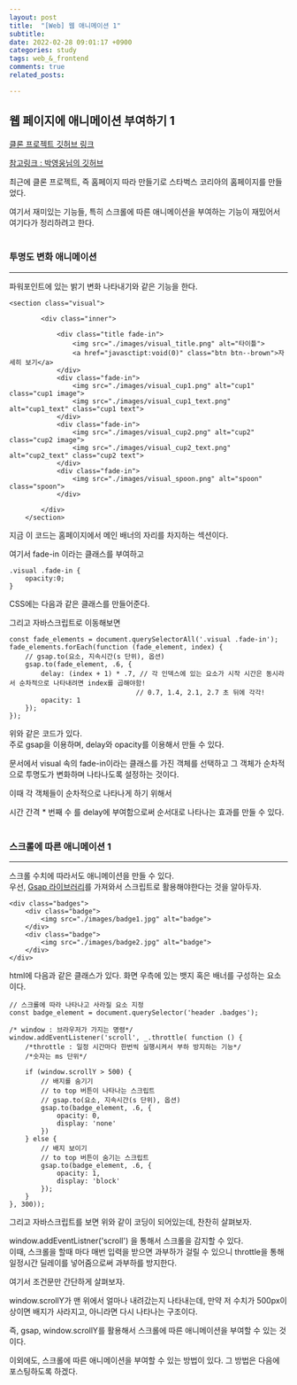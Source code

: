 ```yaml
---
layout: post
title:  "[Web] 웹 애니메이션 1"
subtitle:  
date: 2022-02-28 09:01:17 +0900
categories: study
tags: web_&_frontend
comments: true
related_posts:

---
```


## 웹 페이지에 애니메이션 부여하기 1<br/>

[클론 프로젝트 깃허브 링크](https://github.com/WookeyKim95/clone_StarbucksKorea)<br/>

[참고링크 : 박영웅님의 깃허브](https://github.com/Parkyoungwoong/starbucks-vanilla-app)

최근에 클론 프로젝트, 즉 홈페이지 따라 만들기로 스타벅스 코리아의 홈페이지를 만들었다.<br/>

여기서 재미있는 기능들, 특히 스크롤에 따른 애니메이션을 부여하는 기능이 재밌어서 여기다가 정리하려고 한다.<br/>
<br/>



### 투명도 변화 애니메이션
---

파워포인트에 있는 밝기 변화 나타내기와 같은 기능을 한다.<br/>


```
<section class="visual">

        <div class="inner">

            <div class="title fade-in">
                <img src="./images/visual_title.png" alt="타이틀">
                <a href="javasctipt:void(0)" class="btn btn--brown">자세히 보기</a>
            </div>
            <div class="fade-in">
                <img src="./images/visual_cup1.png" alt="cup1" class="cup1 image">
                <img src="./images/visual_cup1_text.png" alt="cup1_text" class="cup1 text">
            </div>
            <div class="fade-in">
                <img src="./images/visual_cup2.png" alt="cup2" class="cup2 image">
                <img src="./images/visual_cup2_text.png" alt="cup2_text" class="cup2 text">
            </div>
            <div class="fade-in">
                <img src="./images/visual_spoon.png" alt="spoon" class="spoon">
            </div>

        </div>
    </section>
```

지금 이 코드는 홈페이지에서 메인 배너의 자리를 차지하는 섹션이다.<br/>

여기서 fade-in 이라는 클래스를 부여하고

```
.visual .fade-in {
    opacity:0;
}

```

CSS에는 다음과 같은 클래스를 만들어준다.<br/>

그리고 자바스크립트로 이동해보면

```
const fade_elements = document.querySelectorAll('.visual .fade-in');
fade_elements.forEach(function (fade_element, index) {
    // gsap.to(요소, 지속시간(s 단위), 옵션)
    gsap.to(fade_element, .6, {
        delay: (index + 1) * .7, // 각 인덱스에 있는 요소가 시작 시간은 동시라서 순차적으로 나타내려면 index를 곱해야함!
                                // 0.7, 1.4, 2.1, 2.7 초 뒤에 각각!
        opacity: 1
    });
});
```

위와 같은 코드가 있다.<br/>
주로 gsap을 이용하며, delay와 opacity를 이용해서 만들 수 있다.<br/>

문서에서 visual 속의 fade-in이라는 클래스를 가진 객체를 선택하고
그 객체가 순차적으로 투명도가 변화하며 나타나도록 설정하는 것이다.<br/>

이때 각 객체들이 순차적으로 나타나게 하기 위해서

시간 간격 * 번째 수 를 delay에 부여함으로써 순서대로 나타나는 효과를 만들 수 있다.<br/>
<br/>

### 스크롤에 따른 애니메이션 1
---

스크롤 수치에 따라서도 애니메이션을 만들 수 있다.<br/>
우선, [Gsap 라이브러리](https://cdnjs.com/libraries/gsap)를 가져와서 스크립트로 활용해야한다는 것을 알아두자.

```
<div class="badges">
    <div class="badge">
        <img src="./images/badge1.jpg" alt="badge">
    </div>
    <div class="badge">
        <img src="./images/badge2.jpg" alt="badge">
    </div>
</div>
```

html에 다음과 같은 클래스가 있다. 화면 우측에 있는 뱃지 혹은 배너를 구성하는 요소이다.<br/>


```
// 스크롤에 따라 나타나고 사라질 요소 지정
const badge_element = document.querySelector('header .badges');

/* window : 브라우저가 가지는 명령*/
window.addEventListener('scroll', _.throttle( function () {
    /*throttle : 일정 시간마다 한번씩 실행시켜서 부하 방지하는 기능*/
    /*숫자는 ms 단위*/

    if (window.scrollY > 500) {
        // 배지를 숨기기
        // to top 버튼이 나타나는 스크립트
        // gsap.to(요소, 지속시간(s 단위), 옵션)
        gsap.to(badge_element, .6, {
            opacity: 0,
            display: 'none'
        })
    } else {
        // 배지 보이기
        // to top 버튼이 숨기는 스크립트
        gsap.to(badge_element, .6, {
            opacity: 1,
            display: 'block'
        });
    }
}, 300));
```


그리고 자바스크립트를 보면 위와 같이 코딩이 되어있는데, 찬찬히 살펴보자.

window.addEventListner('scroll') 을 통해서 스크롤을 감지할 수 있다.<br/> 이때, 스크롤을 할때 마다 매번 입력을 받으면 과부하가 걸릴 수 있으니 throttle을 통해 일정시간 딜레이를 넣어줌으로써 과부하를 방지한다.<br/>

여기서 조건문만 간단하게 살펴보자.

window.scrollY가 맨 위에서 얼마나 내려갔는지 나타내는데, 만약 저 수치가 500px이상이면 배지가 사라지고, 아니라면 다시 나타나는 구조이다.

즉, gsap, window.scrollY를 활용해서 스크롤에 따른 애니메이션을 부여할 수 있는 것이다.<br/>


이외에도, 스크롤에 따른 애니메이션을 부여할 수 있는 방법이 있다. 그 방법은 다음에 포스팅하도록 하겠다.